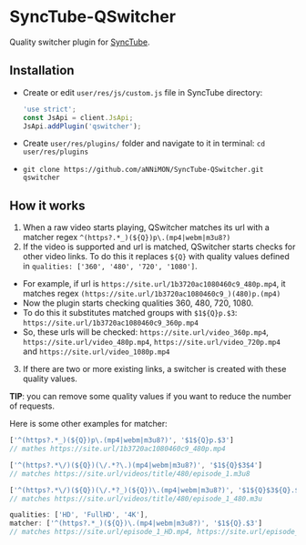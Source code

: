 # SyncTube-QSwitcher

Quality switcher plugin for [SyncTube](https://github.com/RblSb/SyncTube).


## Installation

- Create or edit `user/res/js/custom.js` file in SyncTube directory:
  ```js
  'use strict';
  const JsApi = client.JsApi;
  JsApi.addPlugin('qswitcher');
  ```

- Create `user/res/plugins/` folder and navigate to it in terminal: `cd user/res/plugins`

- `git clone https://github.com/aNNiMON/SyncTube-QSwitcher.git qswitcher`


## How it works

1. When a raw video starts playing, QSwitcher matches its url with a matcher regex `^(https?.*_)(${Q})p\.(mp4|webm|m3u8?)`
2. If the video is supported and url is matched, QSwitcher starts checks for other video links. To do this it replaces `${Q}` with quality values defined in `qualities: ['360', '480', '720', '1080']`.
  - For example, if url is `https://site.url/1b3720ac1080460c9_480p.mp4`, it matches regex `(https://site.url/1b3720ac1080460c9_)(480)p.(mp4)`
  - Now the plugin starts checking qualities 360, 480, 720, 1080.
  - To do this it substitutes matched groups with `$1${Q}p.$3`: `https://site.url/1b3720ac1080460c9_360p.mp4`
  - So, these urls will be checked: `https://site.url/video_360p.mp4`, `https://site.url/video_480p.mp4`, `https://site.url/video_720p.mp4` and `https://site.url/video_1080p.mp4`
3. If there are two or more existing links, a switcher is created with these quality values.

**TIP**: you can remove some quality values if you want to reduce the number of requests.

Here is some other examples for matcher:
```js
['^(https?.*_)(${Q})p\.(mp4|webm|m3u8?)', '$1${Q}p.$3']
// mathes https://site.url/1b3720ac1080460c9_480p.mp4

['^(https?.*\/)(${Q})(\/.*?\.)(mp4|webm|m3u8?)', '$1${Q}$3$4']
// matches https://site.url/videos/title/480/episode_1.m3u8

['^(https?.*\/)(${Q})(\/.*?_)(${Q})\.(mp4|webm|m3u8?)', '$1${Q}$3${Q}.$5']
// matches https://site.url/videos/title/480/episode_1_480.m3u

qualities: ['HD', 'FullHD', '4K'],
matcher: ['^(https?.*_)(${Q})\.(mp4|webm|m3u8?)', '$1${Q}.$3']
// matches https://site.url/episode_1_HD.mp4, https://site.url/episode_1_FullHD.mp4 and https://site.url/episode_1_4K.mp4
```
